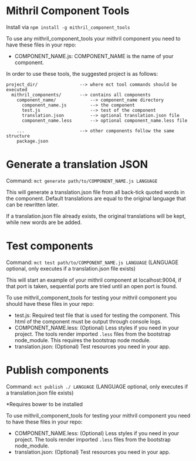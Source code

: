 Mithril Component Tools
==========================
Install via `npm install -g mithril_component_tools`

To use any mithril_component_tools your mithril component you need to have these files in your repo:
* COMPONENT_NAME.js: COMPONENT_NAME is the name of your component. 

In order to use these tools, the suggested project is as follows:
```
project_dir/                --> where mct tool commands should be executed
  mithril_components/		--> contains all components
    component_name/             --> component_name directory
      component_name.js         --> the component
      test.js         			--> test of the component
      translation.json      	--> optional translation.json file
      component_name.less		--> optional component_name.less file

    ...           			--> other components follow the same structure
	package.json
```


Generate a translation JSON
===========================
Command: `mct generate path/to/COMPONENT_NAME.js LANGUAGE`

This will generate a translation.json file from all back-tick quoted words in the component.
Default translations are equal to the original language that can be rewritten later.

If a translation.json file already exists, the original translations will be kept, while new words are be added.

Test components
==========================
Command: `mct test path/to/COMPONENT_NAME.js LANGUAGE` (LANGUAGE optional, only executes if a translation.json file exists)

This will start an example of your mithril component at localhost:9004, if that port is taken, sequential ports are tried until an open port is found.

To use mithril_component_tools for testing your mithril component you should have these files in your repo:
* test.js: Required test file that is used for testing the component. This html of the component must be output through console logs.
* COMPONENT_NAME.less: (Optional) Less styles if you need in your project. The tools render imported `.less` files from the bootstrap node_module. This requires the bootstrap node module.
* translation.json: (Optional) Test resources you need in your app.

Publish components
==========================
Command: `mct publish ./ LANGUAGE` (LANGUAGE optional, only executes if a translation.json file exists)

*Requires bower to be installed

To use mithril_component_tools for testing your mithril component you need to have these files in your repo:
* COMPONENT_NAME.less: (Optional) Less styles if you need in your project. The tools render imported `.less` files from the bootstrap node_module.
* translation.json: (Optional) Test resources you need in your app.
